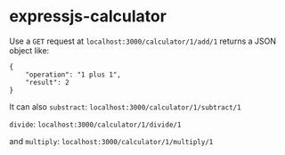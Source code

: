# expressjs-calculator
Use a ```GET``` request at ```localhost:3000/calculator/1/add/1``` returns a JSON object like:
```
{
    "operation": "1 plus 1",
    "result": 2
}
```
It can also ```substract```:
```localhost:3000/calculator/1/subtract/1```

```divide```:
```localhost:3000/calculator/1/divide/1```

and ```multiply```:
```localhost:3000/calculator/1/multiply/1```
